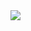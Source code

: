 <img src="https://github-readme-stats.vercel.app/api?username=GoblinNotSmart&&show_icons=true&title_color=ffffff&icon_color=bb2acf&text_color=daf7dc&bg_color=151515">
